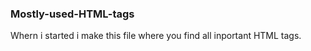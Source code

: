 <h3>Mostly-used-HTML-tags</h3>
<p>Whern i started i make this file where you find all inportant HTML tags.</p>
